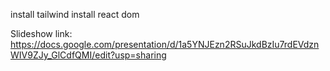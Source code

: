 install tailwind
install react dom

Slideshow link: https://docs.google.com/presentation/d/1a5YNJEzn2RSuJkdBzIu7rdEVdznWIV9ZJy_GlCdfQMI/edit?usp=sharing
